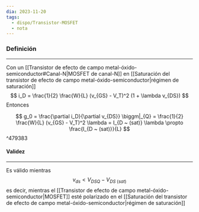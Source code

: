```yaml
---
dia: 2023-11-20
tags:
  - dispo/Transistor-MOSFET
  - nota
---
```

### Definición
---
Con un [[Transistor de efecto de campo metal-óxido-semiconductor#Canal-N|MOSFET de canal-N]] en [[Saturación del transistor de efecto de campo metal-óxido-semiconductor|régimen de saturación]] $$ i_D = \frac{1}{2} \frac{W}{L} (v_{GS} - V_T)^2 (1 + \lambda v_{DS}) $$
Entonces 

$$ g_0 = \frac{\partial i_D}{\partial v_{DS}} \biggm|_{Q} = \frac{1}{2} \frac{W}{L} (v_{GS} - V_T)^2 \lambda = I_{D ~ (sat)} \lambda \propto \frac{I_{D ~ (sat)}}{L} $$ ^479383
#### Validez
---
Es válido mientras $$ v_{ds} < V_{DSQ} - V_{DS ~ (sat)} $$
es decir, mientras el [[Transistor de efecto de campo metal-óxido-semiconductor|MOSFET]] esté polarizado en el [[Saturación del transistor de efecto de campo metal-óxido-semiconductor|régimen de saturación]]